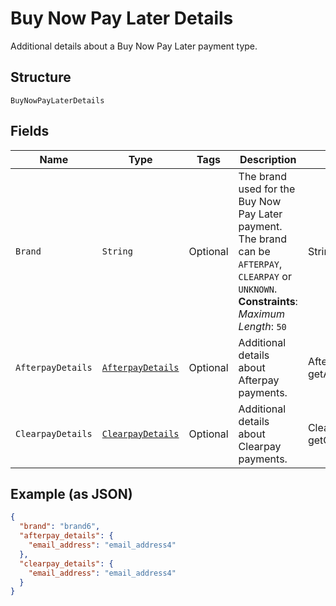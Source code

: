 
# Buy Now Pay Later Details

Additional details about a Buy Now Pay Later payment type.

## Structure

`BuyNowPayLaterDetails`

## Fields

| Name | Type | Tags | Description | Getter |
|  --- | --- | --- | --- | --- |
| `Brand` | `String` | Optional | The brand used for the Buy Now Pay Later payment.<br>The brand can be `AFTERPAY`, `CLEARPAY` or `UNKNOWN`.<br>**Constraints**: *Maximum Length*: `50` | String getBrand() |
| `AfterpayDetails` | [`AfterpayDetails`](../../doc/models/afterpay-details.md) | Optional | Additional details about Afterpay payments. | AfterpayDetails getAfterpayDetails() |
| `ClearpayDetails` | [`ClearpayDetails`](../../doc/models/clearpay-details.md) | Optional | Additional details about Clearpay payments. | ClearpayDetails getClearpayDetails() |

## Example (as JSON)

```json
{
  "brand": "brand6",
  "afterpay_details": {
    "email_address": "email_address4"
  },
  "clearpay_details": {
    "email_address": "email_address4"
  }
}
```

